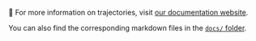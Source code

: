🔗 For more information on trajectories, visit [our documentation website][docs].

You can also find the corresponding markdown files in the [`docs/` folder][source].

[docs]: https://princeton-nlp.github.io/SWE-agent/usage/trajectories/
[source]: https://github.com/princeton-nlp/SWE-agent/tree/main/docs
